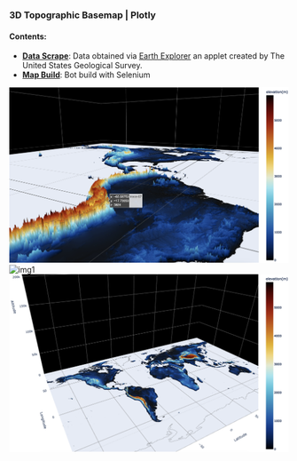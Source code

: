 ### **3D Topographic Basemap** | Plotly
#### Contents:
- [**Data Scrape**](./basemap_scrape.ipynb): Data obtained via [Earth Explorer](https://earthexplorer.usgs.gov/) an applet created by The United States Geological Survey.
- [**Map Build**](./basemap.ipynb): Bot build with Selenium

![img3](./images/3.png)
![img1](./images/1.png)
![img2](./images/2.png)
